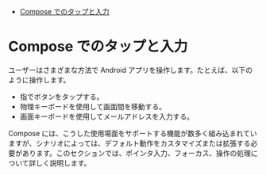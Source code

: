 - [Compose でのタップと入力](#compose-でのタップと入力)


# Compose でのタップと入力

ユーザーはさまざまな方法で Android アプリを操作します。たとえば、以下のように操作します。

- 指でボタンをタップする。
- 物理キーボードを使用して画面間を移動する。
- 画面キーボードを使用してメールアドレスを入力する。

Compose には、こうした使用場面をサポートする機能が数多く組み込まれていますが、シナリオによっては、デフォルト動作をカスタマイズまたは拡張する必要があります。このセクションでは、ポインタ入力、フォーカス、操作の処理について詳しく説明します。




